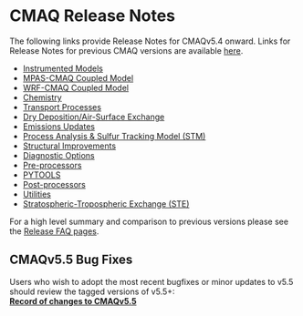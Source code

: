 # CMAQ Release Notes

The following links provide Release Notes for CMAQv5.4 onward.  Links for Release Notes for previous CMAQ versions are available [here](https://www.epa.gov/cmaq/cmaq-documentation#release-notes).

   * [Instrumented Models](./CMAQ-Release-Notes:-Instrumented-Models.md)
   * [MPAS-CMAQ Coupled Model](./CMAQ-Release-Notes:-MPAS-CMAQ-Coupled-Model.md)
   * [WRF-CMAQ Coupled Model](./CMAQ-Release-Notes:-WRF-CMAQ-Coupled-Model.md)
   * [Chemistry](./CMAQ-Release-Notes:-Chemistry.md)
   * [Transport Processes](./CMAQ-Release-Notes:-Transport-Processes.md)
   * [Dry Deposition/Air-Surface Exchange](./CMAQ-Release-Notes:-Dry-Deposition-Air-Surface-Exchange.md)
   * [Emissions Updates](./CMAQ-Release-Notes:-Emissions-Updates.md)
   * [Process Analysis & Sulfur Tracking Model (STM)](./CMAQ-Release-Notes:-Process-Analysis-&-Sulfur-Tracking-Model-(STM).md)
   * [Structural Improvements](./CMAQ-Release-Notes:-Structural-Improvements.md)
   * [Diagnostic Options](./CMAQ-Release-Notes:-Diagnostic-Options.md)
   * [Pre-processors](./CMAQ-Release-Notes:-Preprocessors.md)
   * [PYTOOLS](./CMAQ-Release-Notes:-PYTOOLS.md)
   * [Post-processors](./CMAQ-Release-Notes:-Postprocessors.md)
   * [Utilities](./CMAQ-Release-Notes:-Utilities.md)
   * [Stratospheric-Tropospheric Exchange (STE)](./CMAQ-Release-Notes:-Stratospheric‐Tropospheric-Exchange-(STE).md)

For a high level summary and comparison to previous versions please see the [Release FAQ pages](../Release_FAQ/README.md).


## CMAQv5.5 Bug Fixes
Users who wish to adopt the most recent bugfixes or minor updates to v5.5 should review the tagged versions of v5.5+:  
**[Record of changes to CMAQv5.5](../CMAQ-Bugfix-Branch.md)**


<!--
```{toctree}
:hidden:
Instrumented Models <CMAQ-Release-Notes:-Instrumented-Models.md>
MPAS-CMAQ Coupled Model <CMAQ-Release-Notes:-MPAS-CMAQ-Coupled-Model.md>
WRF-CMAQ Coupled Model <CMAQ-Release-Notes:-WRF-CMAQ-Coupled-Model.md>
Chemistry <CMAQ-Release-Notes:-Chemistry.md>
Transport Processes <CMAQ-Release-Notes:-Transport-Processes.md>
Dry Deposition/Air-Surface Exchange <CMAQ-Release-Notes:-Dry-Deposition-Air-Surface-Exchange.md>
Emissions Updates <CMAQ-Release-Notes:-Emissions-Updates.md>
Process Analysis & STM <CMAQ-Release-Notes:-Process-Analysis-&-Sulfur-Tracking-Model-(STM).md>
Structural Improvements <CMAQ-Release-Notes:-Structural-Improvements.md>
Diagnostic Options <CMAQ-Release-Notes:-Diagnostic-Options.md>
Pre-processors <CMAQ-Release-Notes:-Preprocessors.md>
PYTOOLS <CMAQ-Release-Notes:-PYTOOLS.md>
Post-processors <CMAQ-Release-Notes:-Postprocessors.md>
Utilities <CMAQ-Release-Notes:-Utilities.md>
Stratospheric-Tropospheric Exchange (STE) <CMAQ-Release-Notes:-Stratospheric‐Tropospheric-Exchange-(STE).md>
Bug fix branch <../CMAQ-Bugfix-Branch.md>
```
END_OF_COMMENT
-->

